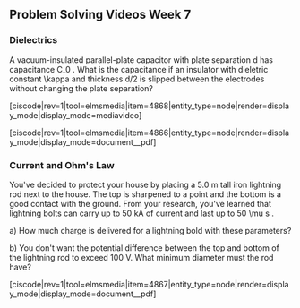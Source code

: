 ## Problem Solving Videos Week 7

### Dielectrics

A vacuum-insulated parallel-plate capacitor with plate separation <lrn-math>d </lrn-math> has capacitance <lrn-math>C_0 </lrn-math>. What is the capacitance if an insulator with dieletric constant <lrn-math>\kappa </lrn-math>and thickness <lrn-math>d/2 </lrn-math> is slipped between the electrodes without changing the plate separation?

[ciscode|rev=1|tool=elmsmedia|item=4868|entity_type=node|render=display_mode|display_mode=mediavideo]

[ciscode|rev=1|tool=elmsmedia|item=4866|entity_type=node|render=display_mode|display_mode=document__pdf]

### Current and Ohm's Law

You've decided to protect your house by placing a 5.0 m tall iron lightning rod next to the house. The top is sharpened to a point and the bottom is a good contact with the ground. From your research, you've learned that lightning bolts can carry up to 50 kA of current and last up to 50 <lrn-math>\mu s <lrn-math>. 

a) How much charge is delivered for a lightning bold with these parameters?

b) You don't want the potential difference between the top and bottom of the lightning rod to exceed 100 V. What minimum diameter must the rod have?

[ciscode|rev=1|tool=elmsmedia|item=4867|entity_type=node|render=display_mode|display_mode=document__pdf]